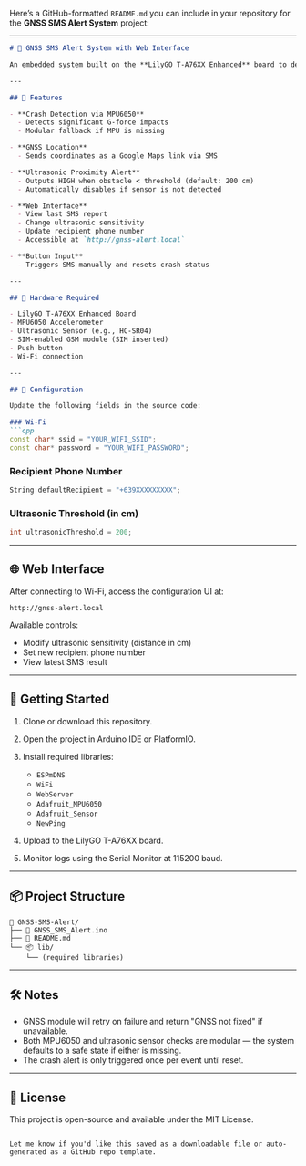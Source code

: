 Here’s a GitHub-formatted `README.md` you can include in your repository for the **GNSS SMS Alert System** project:

---

````markdown
# 🚨 GNSS SMS Alert System with Web Interface

An embedded system built on the **LilyGO T-A76XX Enhanced** board to detect vehicle crashes using an MPU6050 accelerometer, locate position via GNSS, and send alerts via SMS. A built-in web interface allows live monitoring and configuration.

---

## 📡 Features

- **Crash Detection via MPU6050**
  - Detects significant G-force impacts
  - Modular fallback if MPU is missing

- **GNSS Location**
  - Sends coordinates as a Google Maps link via SMS

- **Ultrasonic Proximity Alert**
  - Outputs HIGH when obstacle < threshold (default: 200 cm)
  - Automatically disables if sensor is not detected

- **Web Interface**
  - View last SMS report
  - Change ultrasonic sensitivity
  - Update recipient phone number  
  - Accessible at `http://gnss-alert.local`

- **Button Input**
  - Triggers SMS manually and resets crash status

---

## 🧰 Hardware Required

- LilyGO T-A76XX Enhanced Board  
- MPU6050 Accelerometer  
- Ultrasonic Sensor (e.g., HC-SR04)  
- SIM-enabled GSM module (SIM inserted)  
- Push button  
- Wi-Fi connection

---

## 🔧 Configuration

Update the following fields in the source code:

### Wi-Fi
```cpp
const char* ssid = "YOUR_WIFI_SSID";
const char* password = "YOUR_WIFI_PASSWORD";
````

### Recipient Phone Number

```cpp
String defaultRecipient = "+639XXXXXXXXX";
```

### Ultrasonic Threshold (in cm)

```cpp
int ultrasonicThreshold = 200;
```

---

## 🌐 Web Interface

After connecting to Wi-Fi, access the configuration UI at:

```
http://gnss-alert.local
```

Available controls:

* Modify ultrasonic sensitivity (distance in cm)
* Set new recipient phone number
* View latest SMS result

---

## 🚀 Getting Started

1. Clone or download this repository.
2. Open the project in Arduino IDE or PlatformIO.
3. Install required libraries:

   * `ESPmDNS`
   * `WiFi`
   * `WebServer`
   * `Adafruit_MPU6050`
   * `Adafruit_Sensor`
   * `NewPing`
4. Upload to the LilyGO T-A76XX board.
5. Monitor logs using the Serial Monitor at 115200 baud.

---

## 📦 Project Structure

```
📁 GNSS-SMS-Alert/
├── 📄 GNSS_SMS_Alert.ino
├── 📄 README.md
└── 📦 lib/
    └── (required libraries)
```

---

## 🛠️ Notes

* GNSS module will retry on failure and return "GNSS not fixed" if unavailable.
* Both MPU6050 and ultrasonic sensor checks are modular — the system defaults to a safe state if either is missing.
* The crash alert is only triggered once per event until reset.

---

## 📃 License

This project is open-source and available under the MIT License.

```

Let me know if you'd like this saved as a downloadable file or auto-generated as a GitHub repo template.
```
